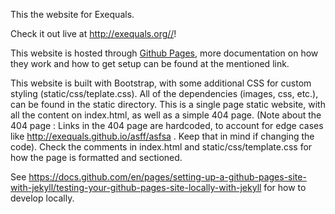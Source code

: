 This the website for Exequals.

Check it out live at <a href="http://exequals.org/">http://exequals.org//</a>!

This website is hosted through <a href="https://pages.github.com/">Github Pages</a>, more documentation on how they work and how to get setup can be found at the mentioned link.

This website is built with Bootstrap, with some additional CSS for custom styling (static/css/teplate.css). All of the dependencies (images, css, etc.), can be found in the static directory. This is a single page static website, with all the content on index.html, as well as a simple 404 page. (Note about the 404 page : Links in the 404 page are hardcoded, to account for edge cases like http://exequals.github.io/asff/asfsa . Keep that in mind if changing the code). Check the comments in index.html and static/css/template.css for how the page is formatted and sectioned.

See https://docs.github.com/en/pages/setting-up-a-github-pages-site-with-jekyll/testing-your-github-pages-site-locally-with-jekyll for how to develop locally.
